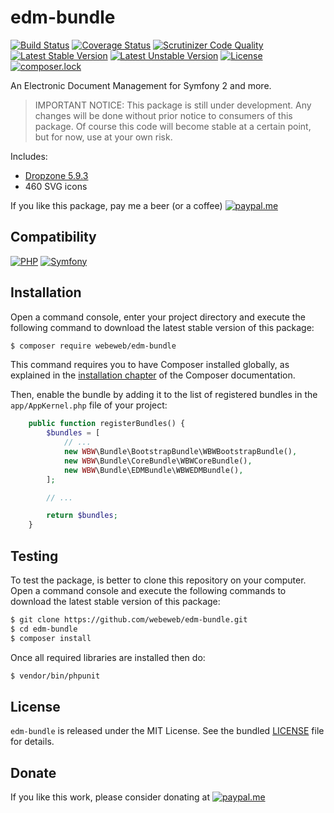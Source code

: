 edm-bundle
==========

[![Build Status](https://img.shields.io/github/workflow/status/webeweb/edm-bundle/build?style=flat-square)](https://github.com/webeweb/edm-bundle/actions)
[![Coverage Status](https://img.shields.io/coveralls/github/webeweb/edm-bundle/master.svg?style=flat-square)](https://coveralls.io/github/webeweb/edm-bundle?branch=master)
[![Scrutinizer Code Quality](https://img.shields.io/scrutinizer/quality/g/webeweb/edm-bundle/master.svg?style=flat-square)](https://scrutinizer-ci.com/g/webeweb/edm-bundle/?branch=master)
[![Latest Stable Version](https://img.shields.io/packagist/v/webeweb/edm-bundle.svg?style=flat-square)](https://packagist.org/packages/webeweb/edm-bundle)
[![Latest Unstable Version](https://img.shields.io/packagist/vpre/webeweb/edm-bundle.svg?style=flat-square)](https://packagist.org/packages/webeweb/edm-bundle)
[![License](https://img.shields.io/packagist/l/webeweb/edm-bundle.svg?style=flat-square)](https://packagist.org/packages/webeweb/edm-bundle)
[![composer.lock](https://img.shields.io/badge/.lock-uncommited-important.svg?style=flat-square)](https://packagist.org/packages/webeweb/edm-bundle)

An Electronic Document Management for Symfony 2 and more.

> IMPORTANT NOTICE: This package is still under development. Any changes will be
> done without prior notice to consumers of this package. Of course this code
> will become stable at a certain point, but for now, use at your own risk.

Includes:

- [Dropzone 5.9.3](http://www.dropzonejs.com/)
- 460 SVG icons

If you like this package, pay me a beer (or a coffee)
[![paypal.me](https://img.shields.io/badge/paypal.me-webeweb-0070ba.svg?style=flat-square&logo=paypal)](https://www.paypal.me/webeweb)

## Compatibility

[![PHP](https://img.shields.io/packagist/php-v/webeweb/edm-bundle.svg?style=flat-square)](http://php.net)
[![Symfony](https://img.shields.io/badge/symfony-%5E3.4%7C%5E4.0-brightness.svg?style=flat-square)](https://symfony.com)

## Installation

Open a command console, enter your project directory and execute the following
command to download the latest stable version of this package:

```bash
$ composer require webeweb/edm-bundle
```

This command requires you to have Composer installed globally, as explained in
the [installation chapter](https://getcomposer.org/doc/00-intro.md) of the
Composer documentation.

Then, enable the bundle by adding it to the list of registered bundles
in the `app/AppKernel.php` file of your project:

```php
    public function registerBundles() {
        $bundles = [
            // ...
            new WBW\Bundle\BootstrapBundle\WBWBootstrapBundle(),
            new WBW\Bundle\CoreBundle\WBWCoreBundle(),
            new WBW\Bundle\EDMBundle\WBWEDMBundle(),
        ];

        // ...

        return $bundles;
    }
```

## Testing

To test the package, is better to clone this repository on your computer.
Open a command console and execute the following commands to download the latest
stable version of this package:

```bash
$ git clone https://github.com/webeweb/edm-bundle.git
$ cd edm-bundle
$ composer install
```

Once all required libraries are installed then do:

```bash
$ vendor/bin/phpunit
```

## License

`edm-bundle` is released under the MIT License. See the bundled [LICENSE](LICENSE)
file for details.

## Donate

If you like this work, please consider donating at
[![paypal.me](https://img.shields.io/badge/paypal.me-webeweb-0070ba.svg?style=flat-square&logo=paypal)](https://www.paypal.me/webeweb)
